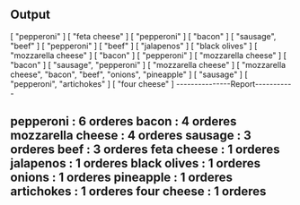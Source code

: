 
Output
-----------------------------------------------------

[
  "pepperoni"
]
[
  "feta cheese"
]
[
  "pepperoni"
]
[
  "bacon"
]
[
  "sausage",
  "beef"
]
[
  "pepperoni"
]
[
  "beef"
]
[
  "jalapenos"
]
[
  "black olives"
]
[
  "mozzarella cheese"
]
[
  "bacon"
]
[
  "pepperoni"
]
[
  "mozzarella cheese"
]
[
  "bacon"
]
[
  "sausage",
  "pepperoni"
]
[
  "mozzarella cheese"
]
[
  "mozzarella cheese",
  "bacon",
  "beef",
  "onions",
  "pineapple"
]
[
  "sausage"
]
[
  "pepperoni",
  "artichokes"
]
[
  "four cheese"
]
---------------Report-----------

pepperoni : 6 orderes
bacon : 4 orderes
mozzarella cheese : 4 orderes
sausage : 3 orderes
beef : 3 orderes
feta cheese : 1 orderes
jalapenos : 1 orderes
black olives : 1 orderes
onions : 1 orderes
pineapple : 1 orderes
artichokes : 1 orderes
four cheese : 1 orderes
--------------------------
